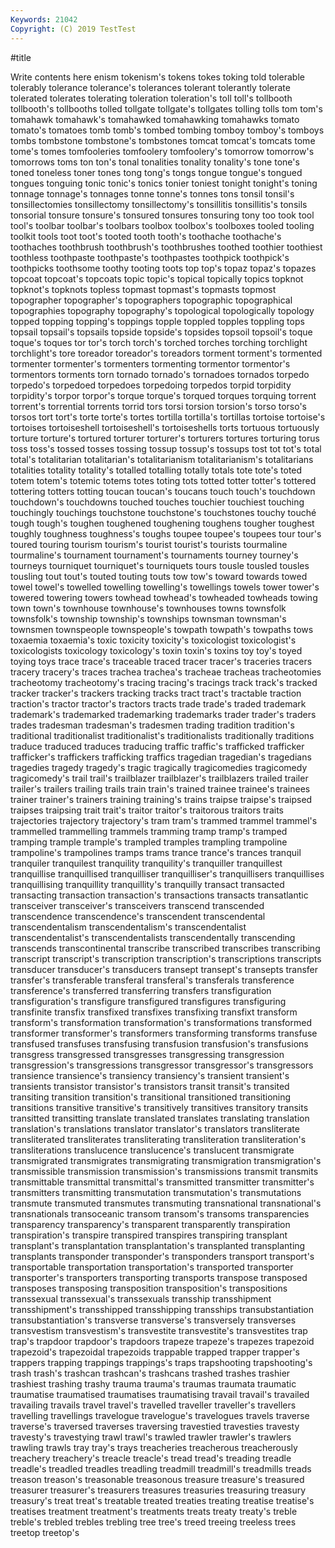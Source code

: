 ```yaml
---
Keywords: 21042
Copyright: (C) 2019 TestTest
---
```


#title

Write contents here
enism tokenism's tokens tokes toking told tolerable tolerably
tolerance tolerance's tolerances tolerant tolerantly tolerate tolerated tolerates tolerating toleration
toleration's toll toll's tollbooth tollbooth's tollbooths tolled tollgate tollgate's tollgates
tolling tolls tom tom's tomahawk tomahawk's tomahawked tomahawking tomahawks tomato
tomato's tomatoes tomb tomb's tombed tombing tomboy tomboy's tomboys tombs
tombstone tombstone's tombstones tomcat tomcat's tomcats tome tome's tomes tomfooleries
tomfoolery tomfoolery's tomorrow tomorrow's tomorrows toms ton ton's tonal tonalities
tonality tonality's tone tone's toned toneless toner tones tong tong's
tongs tongue tongue's tongued tongues tonguing tonic tonic's tonics tonier
toniest tonight tonight's toning tonnage tonnage's tonnages tonne tonne's tonnes
tons tonsil tonsil's tonsillectomies tonsillectomy tonsillectomy's tonsillitis tonsillitis's tonsils tonsorial
tonsure tonsure's tonsured tonsures tonsuring tony too took tool tool's
toolbar toolbar's toolbars toolbox toolbox's toolboxes tooled tooling toolkit tools
toot toot's tooted tooth tooth's toothache toothache's toothaches toothbrush toothbrush's
toothbrushes toothed toothier toothiest toothless toothpaste toothpaste's toothpastes toothpick toothpick's
toothpicks toothsome toothy tooting toots top top's topaz topaz's topazes
topcoat topcoat's topcoats topic topic's topical topically topics topknot topknot's
topknots topless topmast topmast's topmasts topmost topographer topographer's topographers topographic
topographical topographies topography topography's topological topologically topology topped topping topping's
toppings topple toppled topples toppling tops topsail topsail's topsails topside
topside's topsides topsoil topsoil's toque toque's toques tor tor's torch
torch's torched torches torching torchlight torchlight's tore toreador toreador's toreadors
torment torment's tormented tormenter tormenter's tormenters tormenting tormentor tormentor's tormentors
torments torn tornado tornado's tornadoes tornados torpedo torpedo's torpedoed torpedoes
torpedoing torpedos torpid torpidity torpidity's torpor torpor's torque torque's torqued
torques torquing torrent torrent's torrential torrents torrid tors torsi torsion
torsion's torso torso's torsos tort tort's torte torte's tortes tortilla
tortilla's tortillas tortoise tortoise's tortoises tortoiseshell tortoiseshell's tortoiseshells torts tortuous
tortuously torture torture's tortured torturer torturer's torturers tortures torturing torus
toss toss's tossed tosses tossing tossup tossup's tossups tost tot
tot's total total's totalitarian totalitarian's totalitarianism totalitarianism's totalitarians totalities totality
totality's totalled totalling totally totals tote tote's toted totem totem's
totemic totems totes toting tots totted totter totter's tottered tottering
totters totting toucan toucan's toucans touch touch's touchdown touchdown's touchdowns
touched touches touchier touchiest touching touchingly touchings touchstone touchstone's touchstones
touchy touché tough tough's toughen toughened toughening toughens tougher toughest
toughly toughness toughness's toughs toupee toupee's toupees tour tour's toured
touring tourism tourism's tourist tourist's tourists tourmaline tourmaline's tournament tournament's
tournaments tourney tourney's tourneys tourniquet tourniquet's tourniquets tours tousle tousled
tousles tousling tout tout's touted touting touts tow tow's toward
towards towed towel towel's towelled towelling towelling's towellings towels tower
tower's towered towering towers towhead towhead's towheaded towheads towing town
town's townhouse townhouse's townhouses towns townsfolk townsfolk's township township's townships
townsman townsman's townsmen townspeople townspeople's towpath towpath's towpaths tows toxaemia
toxaemia's toxic toxicity toxicity's toxicologist toxicologist's toxicologists toxicology toxicology's toxin
toxin's toxins toy toy's toyed toying toys trace trace's traceable
traced tracer tracer's traceries tracers tracery tracery's traces trachea trachea's
tracheae tracheas tracheotomies tracheotomy tracheotomy's tracing tracing's tracings track track's
tracked tracker tracker's trackers tracking tracks tract tract's tractable traction
traction's tractor tractor's tractors tracts trade trade's traded trademark trademark's
trademarked trademarking trademarks trader trader's traders trades tradesman tradesman's tradesmen
trading tradition tradition's traditional traditionalist traditionalist's traditionalists traditionally traditions traduce
traduced traduces traducing traffic traffic's trafficked trafficker trafficker's traffickers trafficking
traffics tragedian tragedian's tragedians tragedies tragedy tragedy's tragic tragically tragicomedies
tragicomedy tragicomedy's trail trail's trailblazer trailblazer's trailblazers trailed trailer trailer's
trailers trailing trails train train's trained trainee trainee's trainees trainer
trainer's trainers training training's trains traipse traipse's traipsed traipses traipsing
trait trait's traitor traitor's traitorous traitors traits trajectories trajectory trajectory's
tram tram's trammed trammel trammel's trammelled trammelling trammels tramming tramp
tramp's tramped tramping trample trample's trampled tramples trampling trampoline trampoline's
trampolines tramps trams trance trance's trances tranquil tranquiler tranquilest tranquility
tranquility's tranquiller tranquillest tranquillise tranquillised tranquilliser tranquilliser's tranquillisers tranquillises tranquillising
tranquillity tranquillity's tranquilly transact transacted transacting transaction transaction's transactions transacts
transatlantic transceiver transceiver's transceivers transcend transcended transcendence transcendence's transcendent transcendental
transcendentalism transcendentalism's transcendentalist transcendentalist's transcendentalists transcendentally transcending transcends transcontinental transcribe
transcribed transcribes transcribing transcript transcript's transcription transcription's transcriptions transcripts transducer
transducer's transducers transept transept's transepts transfer transfer's transferable transferal transferal's
transferals transference transference's transferred transferring transfers transfiguration transfiguration's transfigure transfigured
transfigures transfiguring transfinite transfix transfixed transfixes transfixing transfixt transform transform's
transformation transformation's transformations transformed transformer transformer's transformers transforming transforms transfuse
transfused transfuses transfusing transfusion transfusion's transfusions transgress transgressed transgresses transgressing
transgression transgression's transgressions transgressor transgressor's transgressors transience transience's transiency transiency's
transient transient's transients transistor transistor's transistors transit transit's transited transiting
transition transition's transitional transitioned transitioning transitions transitive transitive's transitively transitives
transitory transits transitted transitting translate translated translates translating translation translation's
translations translator translator's translators transliterate transliterated transliterates transliterating transliteration transliteration's
transliterations translucence translucence's translucent transmigrate transmigrated transmigrates transmigrating transmigration transmigration's
transmissible transmission transmission's transmissions transmit transmits transmittable transmittal transmittal's transmitted
transmitter transmitter's transmitters transmitting transmutation transmutation's transmutations transmute transmuted transmutes
transmuting transnational transnational's transnationals transoceanic transom transom's transoms transparencies transparency
transparency's transparent transparently transpiration transpiration's transpire transpired transpires transpiring transplant
transplant's transplantation transplantation's transplanted transplanting transplants transponder transponder's transponders transport
transport's transportable transportation transportation's transported transporter transporter's transporters transporting transports
transpose transposed transposes transposing transposition transposition's transpositions transsexual transsexual's transsexuals
transship transshipment transshipment's transshipped transshipping transships transubstantiation transubstantiation's transverse transverse's
transversely transverses transvestism transvestism's transvestite transvestite's transvestites trap trap's trapdoor
trapdoor's trapdoors trapeze trapeze's trapezes trapezoid trapezoid's trapezoidal trapezoids trappable
trapped trapper trapper's trappers trapping trappings trappings's traps trapshooting trapshooting's
trash trash's trashcan trashcan's trashcans trashed trashes trashier trashiest trashing
trashy trauma trauma's traumas traumata traumatic traumatise traumatised traumatises traumatising
travail travail's travailed travailing travails travel travel's travelled traveller traveller's
travellers travelling travellings travelogue travelogue's travelogues travels traverse traverse's traversed
traverses traversing travestied travesties travesty travesty's travestying trawl trawl's trawled
trawler trawler's trawlers trawling trawls tray tray's trays treacheries treacherous
treacherously treachery treachery's treacle treacle's tread tread's treading treadle treadle's
treadled treadles treadling treadmill treadmill's treadmills treads treason treason's treasonable
treasonous treasure treasure's treasured treasurer treasurer's treasurers treasures treasuries treasuring
treasury treasury's treat treat's treatable treated treaties treating treatise treatise's
treatises treatment treatment's treatments treats treaty treaty's treble treble's trebled
trebles trebling tree tree's treed treeing treeless trees treetop treetop's
